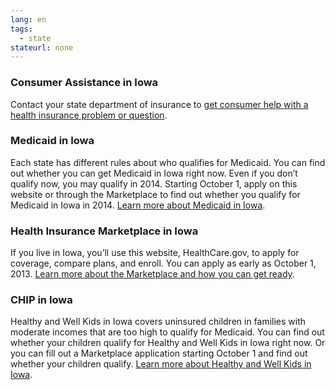 ```yaml
--- 
lang: en 
tags: 
  - state
stateurl: none 
--- 
```


### Consumer Assistance in Iowa

Contact your state department of insurance to [get consumer help with a health insurance problem or question](http://insuranceca.iowa.gov/).

### Medicaid in Iowa

Each state has different rules about who qualifies for Medicaid. You can find out whether you can get Medicaid in Iowa right now. Even if you don’t qualify now, you may qualify in 2014. Starting October 1, apply on this website or through the Marketplace to find out whether you qualify for Medicaid in Iowa in 2014. [Learn more about Medicaid in Iowa](http://www.ime.state.ia.us/Members/WhoReceivesMedicaid.html).

### Health Insurance Marketplace in Iowa

If you live in Iowa, you’ll use this website, HealthCare.gov, to apply for coverage, compare plans, and enroll. You can apply as early as October 1, 2013. [Learn more about the Marketplace and how you can get ready](/how-can-i-get-ready-to-enroll-in-the-marketplace).

### CHIP in Iowa

Healthy and Well Kids in Iowa covers uninsured children in families with moderate incomes that are too high to qualify for Medicaid. You can find out whether your children qualify for Healthy and Well Kids in Iowa right now. Or you can fill out a Marketplace application starting October 1 and find out whether your children qualify. [Learn more about Healthy and Well Kids in Iowa](http://www.hawk-i.org/en_US/index.html).
